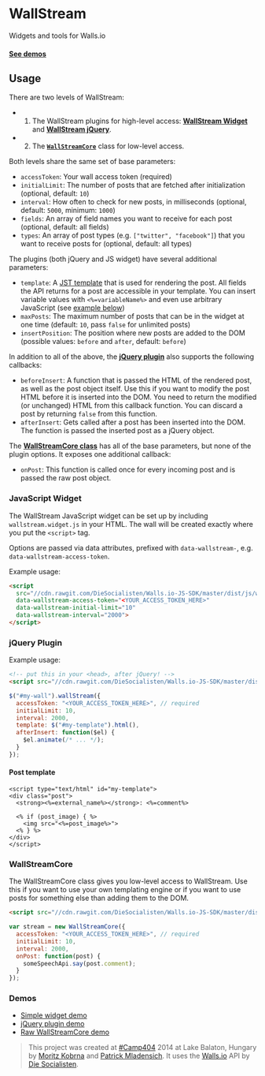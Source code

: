 WallStream
===============

Widgets and tools for Walls.io

#### [See demos](#demos)

## Usage

There are two levels of WallStream:
- 1. The WallStream plugins for high-level access: **[WallStream Widget](#javascript-widget)** and **[WallStream jQuery](#jquery-plugin)**.
- 2. The **[`WallStreamCore`](#wallstreamcore)** class for low-level access.

Both levels share the same set of base parameters:
- `accessToken`: Your wall access token (required)
- `initialLimit`: The number of posts that are fetched after initialization (optional, default: `10`)
- `interval`: How often to check for new posts, in milliseconds (optional, default: `5000`, minimum: `1000`)
- `fields`: An array of field names you want to receive for each post (optional, default: all fields)
- `types`: An array of post types (e.g. `["twitter", "facebook"]`) that you want to receive posts for (optional, default: all types)


The plugins (both jQuery and JS widget) have several additional parameters:
- `template`: A [JST template] that is used for rendering the post. All fields the API returns for a post are accessible in your template. You can insert variable values with `<%=variableName%>` and even use arbitrary JavaScript (see [example below](#jquery-plugin))
- `maxPosts`: The maximum number of posts that can be in the widget at one time (default: `10`, pass `false` for unlimited posts)
- `insertPosition`: The position where new posts are added to the DOM (possible values: `before` and `after`, default: `before`)

In addition to all of the above, the **[jQuery plugin](#jquery-plugin)** also supports the following callbacks:
- `beforeInsert`: A function that is passed the HTML of the rendered post, as well as the post object itself. Use this if you want to modify the post HTML before it is inserted into the DOM. You need to return the modified (or unchanged) HTML from this callback function. You can discard a post by returning `false` from this function.
- `afterInsert`: Gets called after a post has been inserted into the DOM. The function is passed the inserted post as a jQuery object.

The **[WallStreamCore class](#wallstreamcore)** has all of the base parameters, but none of the plugin options. It exposes one additional callback:
- `onPost`: This function is called once for every incoming post and is passed the raw post object.


### JavaScript Widget

The WallStream JavaScript widget can be set up by including `wallstream.widget.js` in your HTML. The wall will be created exactly where you put the `<script>` tag.

Options are passed via data attributes, prefixed with `data-wallstream-`, e.g. `data-wallstream-access-token`.

Example usage:
```html
<script
  src="//cdn.rawgit.com/DieSocialisten/Walls.io-JS-SDK/master/dist/js/wallstream.widget.js"
  data-wallstream-access-token="<YOUR_ACCESS_TOKEN_HERE>"
  data-wallstream-initial-limit="10"
  data-wallstream-interval="2000">
</script>
```

### jQuery Plugin

Example usage:

```html
<!-- put this in your <head>, after jQuery! -->
<script src="//cdn.rawgit.com/DieSocialisten/Walls.io-JS-SDK/master/dist/js/wallstream.jquery.js"></script>
```

```js
$("#my-wall").wallStream({
  accessToken: "<YOUR_ACCESS_TOKEN_HERE>", // required
  initialLimit: 10,
  interval: 2000,
  template: $("#my-template").html(),
  afterInsert: function($el) {
    $el.animate(/* ... */);
  }
});
```

#### Post template
```
<script type="text/html" id="my-template">
<div class="post">
  <strong><%=external_name%></strong>: <%=comment%>

  <% if (post_image) { %>
    <img src="<%=post_image%>">
  <% } %>
</div>
</script>
```

### WallStreamCore

The WallStreamCore class gives you low-level access to WallStream. Use this if you want to use your own templating engine or if you want to use posts for something else than adding them to the DOM.

```html
<script src="//cdn.rawgit.com/DieSocialisten/Walls.io-JS-SDK/master/dist/js/wallstream.js"></script>
```

```js
var stream = new WallStreamCore({
  accessToken: "<YOUR_ACCESS_TOKEN_HERE>", // required
  initialLimit: 10,
  interval: 2000,
  onPost: function(post) {
    someSpeechApi.say(post.comment);
  }
});
```

### Demos
- [Simple widget demo](https://rawgithub.com/DieSocialisten/Walls.io-JS-SDK/master/dist/demo-widget.html)
- [jQuery plugin demo](https://rawgithub.com/DieSocialisten/Walls.io-JS-SDK/master/dist/demo-jquery.html)
- [Raw WallStreamCore demo](https://rawgithub.com/DieSocialisten/Walls.io-JS-SDK/master/dist/demo-raw.html)

> This project was created at [#Camp404] 2014 at Lake Balaton, Hungary by [Moritz Kobrna] and [Patrick Mladensich]. It uses the [Walls.io] API by [Die Socialisten].


[JST template]:http://underscorejs.org/#template
[#Camp404]:http://404.camp
[Walls.io]:http://walls.io
[Die Socialisten]:http://die.socialisten.at
[Moritz Kobrna]:https://github.com/neuling
[Patrick Mladensich]:https://github.com/catearcher
